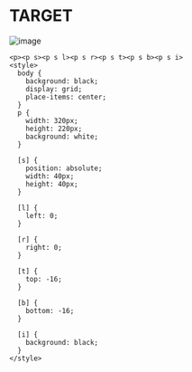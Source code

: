 # TARGET

![image](https://github.com/gaschneider/cssbattle/assets/16023844/3207b127-07cc-4ad7-94c6-a47c83d97974)

```
<p><p s><p s l><p s r><p s t><p s b><p s i>
<style>
  body {
    background: black;
    display: grid;
    place-items: center;
  }
  p {
    width: 320px;
    height: 220px;
    background: white;
  }

  [s] {
    position: absolute;
    width: 40px;
    height: 40px;
  }

  [l] {
    left: 0;
  }

  [r] {
    right: 0;
  }

  [t] {
    top: -16;
  }

  [b] {
    bottom: -16;
  }

  [i] {
    background: black;
  }
</style>
```
